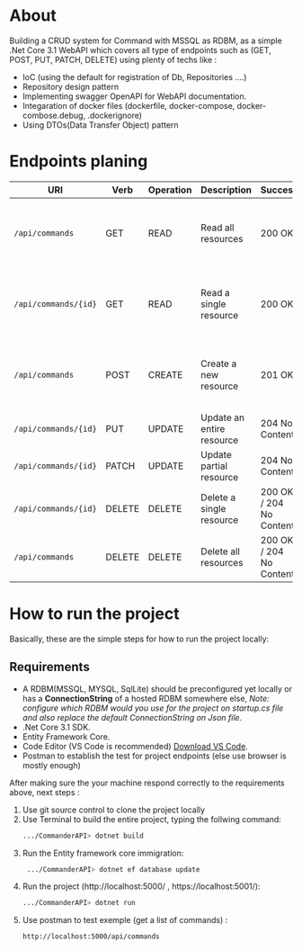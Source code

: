 # About

Building a CRUD system for Command with MSSQL as RDBM, as a simple .Net Core 3.1 WebAPI which covers all type of endpoints such as (GET, POST, PUT, PATCH, DELETE) using plenty of techs like :
- IoC (using the default for registration of Db, Repositories ....)
- Repository design pattern
- Implementing swagger OpenAPI for WebAPI documentation.
- Integaration of docker files (dockerfile, docker-compose, docker-combose.debug, .dockerignore)
- Using DTOs(Data Transfer Object) pattern

# Endpoints planing

| URI | Verb | Operation | Description | Success | Failure |
| --- | ---- | --------- | ----------- | ------- | ------- |
| `/api/commands` | GET | READ | Read all resources | 200 OK | 400 Bad Request / 404 Not Found |
| `/api/commands/{id}` | GET | READ | Read a single resource | 200 OK | 400 Bad Request / 404 Not Found |
| `/api/commands` | POST | CREATE | Create a new resource | 201 OK | 400 Bad Request / 405 Not Allowed |
| `/api/commands/{id}` | PUT | UPDATE | Update an entire resource | 204 No Content | ... |
| `/api/commands/{id}` | PATCH | UPDATE | Update partial resource | 204 No Content | ... |
| `/api/commands/{id}` | DELETE | DELETE | Delete a single resource | 200 OK / 204 No Content| ... |
| `/api/commands` | DELETE | DELETE | Delete all resources | 200 OK / 204 No Content| ... |

# How to run the project

Basically, these are the simple steps for how to run the project locally:

## Requirements 

* A RDBM(MSSQL, MYSQL, SqlLite) should be preconfigured yet locally or has a **ConnectionString** of a hosted RDBM somewhere else, *Note: configure which RDBM would you use for the project on startup.cs file and also replace the default ConnectionString on Json file*.
* .Net Core 3.1 SDK.
* Entity Framework Core.
* Code Editor (VS Code is recommended) [Download VS Code](https://code.visualstudio.com/Download).
* Postman to establish the test for project endpoints (else use browser is mostly enough)

After making sure the your machine respond correctly to the requirements above, next steps :
1. Use git source control to clone the project locally
2. Use Terminal to build the entire project, typing the follwing command:
    ```bash
    .../CommanderAPI> dotnet build
    ```
3. Run the Entity framework core immigration:
   ```bash
    .../CommanderAPI> dotnet ef database update
    ```
4. Run the project (http://localhost:5000/ , https://localhost:5001/):
    ```bash
    .../CommanderAPI> dotnet run
    ```
5. Use postman to test exemple (get a list of commands) :
    ```bash
    http://localhost:5000/api/commands
    ```